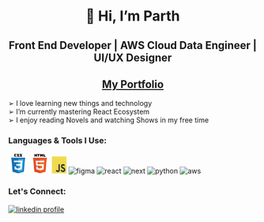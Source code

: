 <h1 align="center">👋 Hi, I’m Parth</h1> 
<h2 align="center">Front End Developer <span>|</span> AWS Cloud Data Engineer <span>|</span> UI/UX Designer</h2>
<h2 align="center"><a href="https://parth-sharma.netlify.app/">My Portfolio</a></h2>
   

➢ I love learning new things and technology<br>
➢ I’m currently mastering React Ecosystem<br>
➢ I enjoy reading Novels and watching Shows in my free time<br>
 


<h3>Languages & Tools I Use:</h3>
<p><img src="https://raw.githubusercontent.com/devicons/devicon/master/icons/css3/css3-original-wordmark.svg" alt="css3" width="40" height="40"/>
<img src="https://raw.githubusercontent.com/devicons/devicon/master/icons/html5/html5-original-wordmark.svg" alt="html5" width="40" height="40"/>
<img src="https://raw.githubusercontent.com/devicons/devicon/master/icons/javascript/javascript-original.svg" alt="javascript" width="30" height="35"/>
<img src="https://cdn.jsdelivr.net/gh/devicons/devicon/icons/figma/figma-original.svg" alt="figma" width="30" height="35"/>
<img src="https://cdn.jsdelivr.net/gh/devicons/devicon/icons/react/react-original.svg" alt="react" width="35" height="35"/>
<img src="https://cdn.jsdelivr.net/gh/devicons/devicon/icons/nextjs/nextjs-original.svg" alt="next" width="35" height="35"/>
<img src="https://cdn.jsdelivr.net/gh/devicons/devicon/icons/python/python-original.svg" alt="python" width="35" height="35"/>
<img src="https://cdn.jsdelivr.net/gh/devicons/devicon/icons/amazonwebservices/amazonwebservices-original.svg" alt="aws" width="35" height="35"/>
</p>

<h3>Let's Connect:</h3>

<p><a href="https://www.linkedin.com/in/parth-sharma-b3b441150/" target="_blank"><img align="center" src="https://cdn.jsdelivr.net/gh/devicons/devicon/icons/linkedin/linkedin-original.svg" alt="linkedin profile" height="auto" width="30"/></a>
</p>
